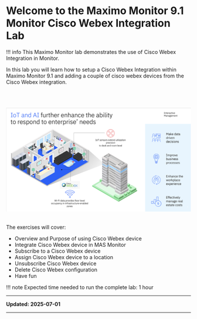 # Welcome to the Maximo Monitor 9.1 </br>Monitor Cisco Webex Integration Lab

!!! info
    This Maximo Monitor lab demonstrates the use of Cisco Webex Integration in Monitor.

In this lab you will learn how to setup a Cisco Webex Integration within Maximo Monitor 9.1 and adding a couple of cisco webex devices from the Cisco Webex integration.

</br></br>

![Cisco Webex Overview](img/overview.png)</br></br>


The exercises will cover:

* Overview and Purpose of using Cisco Webex device
* Integrate Cisco Webex device in MAS Monitor
* Subscribe to a Cisco Webex device
* Assign Cisco Webex device to a location
* Unsubscribe Cisco Webex device
* Delete Cisco Webex configuration
* Have fun

!!! note
    Expected time needed to run the complete lab: 1 hour


---

**Updated: 2025-07-01**

---